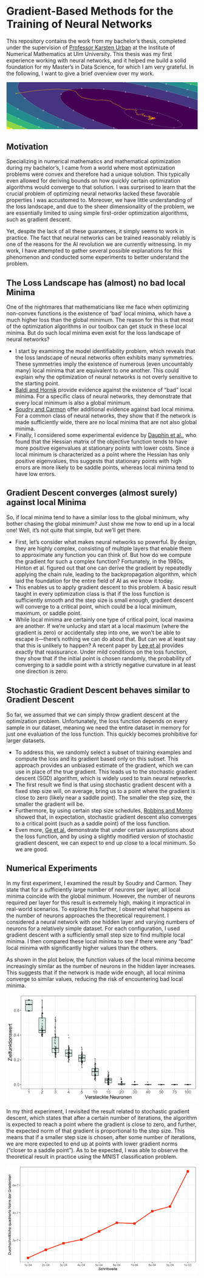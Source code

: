 # Gradient-Based Methods for the Training of Neural Networks

This repository contains the work from my bachelor’s thesis, completed under the supervision of [Professor Karsten Urban](https://www.uni-ulm.de/mawi/institut-fuer-numerische-mathematik/institut/mitarbeiter/prof-dr-karsten-urban/) at the Institute of Numerical Mathematics at Ulm University. This thesis was my first experience working with neural networks, and it helped me build a solid foundation for my Master’s in Data Science, for which I am very grateful. In the following, I want to give a brief overview over my work.

![Alt text](assets/stochastic_gradient_descent.png)

## Motivation
Specializing in numerical mathematics and mathematical optimization during my bachelor’s, I came from a world where most optimization problems were convex and therefore had a unique solution. This typically even allowed for deriving bounds on how quickly certain optimization algorithms would converge to that solution. I was surprised to learn that the crucial problem of optimizing neural networks lacked these favorable properties I was accustomed to. Moreover, we have little understanding of the loss landscape, and due to the sheer dimensionality of the problem, we are essentially limited to using simple first-order optimization algorithms, such as gradient descent.

Yet, despite the lack of all these guarantees, it simply seems to work in practice. The fact that neural networks can be trained reasonably reliably is one of the reasons for the AI revolution we are currently witnessing. In my work, I have attempted to gather several possible explanations for this phenomenon and conducted some experiments to better understand the problem.


## The Loss Landscape has (almost) no bad local Minima

One of the nightmares that mathematicians like me face when optimizing non-convex functions is the existence of ‘bad’ local minima, which have a much higher loss than the global minimum. The reason for this is that most of the optimization algorithms in our toolbox can get stuck in these local minima. But do such local minima even exist for the loss landscape of neural networks?

- I start by examining the model identifiability problem, which reveals that the loss landscape of neural networks often exhibits many symmetries. These symmetries imply the existence of numerous (even uncountably many) local minima that are equivalent to one another. This could explain why the optimization of neural networks is not overly sensitive to the starting point.
- [Baldi and Hornik](http://www.vision.jhu.edu/teaching/learning/deeplearning19/assets/Baldi_Hornik-89.pdf) provide evidence against the existence of “bad” local minima. For a specific class of neural networks, they demonstrate that every local minimum is also a global minimum.
- [Soudry and Carmon](https://arxiv.org/abs/1605.08361) offer additional evidence against bad local minima. For a common class of neural networks, they show that if the network is made sufficiently wide, there are no local minima that are not also global minima.
- Finally, I considered some experimental evidence by [Dauphin et al.](https://arxiv.org/abs/1406.2572), who found that the Hessian matrix of the objective function tends to have more positive eigenvalues at stationary points with lower costs. Since a local minimum is characterized as a point where the Hessian has only positive eigenvalues, this suggests that stationary points with high errors are more likely to be saddle points, whereas local minima tend to have low errors.

## Gradient Descent converges (almost surely) against local Minima

So, if local minima tend to have a similar loss to the global minimum, why bother chasing the global minimum? Just show me how to end up in a local one! Well, it’s not quite that simple, but we’ll get there.

- First, let’s consider what makes neural networks so powerful. By design, they are highly complex, consisting of multiple layers that enable them to approximate any function you can think of. But how do we compute the gradient for such a complex function? Fortunately, in the 1980s, Hinton et al. figured out that one can derive the gradient by repeatedly applying the chain rule, leading to the backpropagation algorithm, which laid the foundation for the entire field of AI as we know it today.
- This enables us to apply gradient descent to this problem. A basic result taught in every optimization class is that if the loss function is sufficiently smooth and the step size is small enough, gradient descent will converge to a critical point, which could be a local minimum, maximum, or saddle point.
- While local minima are certainly one type of critical point, local maxima are another. If we’re unlucky and start at a local maximum (where the gradient is zero) or accidentally step into one, we won’t be able to escape it—there’s nothing we can do about that. But can we at least say that this is unlikely to happen?  A recent paper by [Lee et al](https://arxiv.org/abs/1602.04915) provides exactly that reassurance. Under mild conditions on the loss function, they show that if the initial point is chosen randomly, the probability of converging to a saddle point with a strictly negative curvature in at least one direction is zero.

## Stochastic Gradient Descent behaves similar to Gradient Descent

So far, we assumed that we can simply throw gradient descent at the optimization problem. Unfortunately, the loss function depends on every sample in our dataset, meaning we need the entire dataset in memory for just one evaluation of the loss function. This quickly becomes prohibitive for larger datasets.

- To address this, we randomly select a subset of training examples and compute the loss and its gradient based only on this subset. This approach provides an unbiased estimate of the gradient, which we can use in place of the true gradient. This leads us to the stochastic gradient descent (SGD) algorithm, which is widely used to train neural networks.
- The first result we find is that using stochastic gradient descent with a fixed step size will, on average, bring us to a point where the gradient is close to zero (likely near a saddle point). The smaller the step size, the smaller the gradient will be.
- Furthermore, by using certain step size schedules, [Robbins and Monro](https://projecteuclid.org/journals/annals-of-mathematical-statistics/volume-22/issue-3/A-Stochastic-Approximation-Method/10.1214/aoms/1177729586.full) showed that, in expectation, stochastic gradient descent also converges to a critical point (such as a saddle point) of the loss function.
- Even more, [Ge et al.](https://arxiv.org/abs/1503.02101) demonstrate that under certain assumptions about the loss function, and by using a slightly modified version of stochastic gradient descent, we can expect to end up close to a local minimum. So we are good.

## Numerical Experiments

In my first experiment, I examined the result by Soudry and Carmon. They state that for a sufficiently large number of neurons per layer, all local minima coincide with the global minimum. However, the number of neurons required per layer for this result is extremely high, making it impractical in real-world scenarios. To explore this further, I observed what happens as the number of neurons approaches the theoretical requirement. I considered a neural network with one hidden layer and varying numbers of neurons for a relatively simple dataset. For each configuration, I used gradient descent with a sufficiently small step size to find multiple local minima. I then compared these local minima to see if there were any “bad” local minima with significantly higher values than the others.

As shown in the plot below, the function values of the local minima become increasingly similar as the number of neurons in the hidden layer increases. This suggests that if the network is made wide enough, all local minima converge to similar values, reducing the risk of encountering bad local minima.

![Alt text](assets/experiment_1.png)

In my third experiment, I revisited the result related to stochastic gradient descent, which states that after a certain number of iterations, the algorithm is expected to reach a point where the gradient is close to zero, and further, the expected norm of that gradient is proportional to the step size. This means that if a smaller step size is chosen, after some number of iterations, we are more expected to end up at points with lower gradient norms (“closer to a saddle point”). As to be expected, I was able to observe the theoretical result in practice using the MNIST classification problem.

![Alt text](assets/experiment_3.png)
